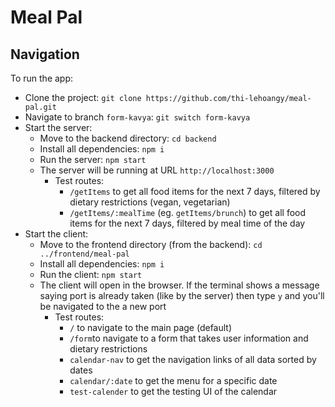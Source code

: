 # Meal Pal

## Navigation
To run the app: 
- Clone the project: `git clone https://github.com/thi-lehoangy/meal-pal.git`
- Navigate to branch `form-kavya`: `git switch form-kavya`
- Start the server:
    - Move to the backend directory: `cd backend`
    - Install all dependencies: `npm i` 
    - Run the server: `npm start`
    - The server will be running at URL `http://localhost:3000`
        - Test routes: 
            - `/getItems` to get all food items for the next 7 days, filtered by dietary restrictions (vegan, vegetarian)
            - `/getItems/:mealTime` (eg. `getItems/brunch`) to get all food items for the next 7 days, filtered by meal time of the day
- Start the client:
    - Move to the frontend directory (from the backend): `cd ../frontend/meal-pal`
    - Install all dependencies: `npm i`
    - Run the client: `npm start`
    - The client will open in the browser. If the terminal shows a message saying port is already taken (like by the server) then type `y` and you'll be navigated to the a new port
        - Test routes:  
            - `/` to navigate to the main page (default)
            - `/form`to navigate to a form that takes user information and dietary restrictions
            - `calendar-nav` to get the navigation links of all data sorted by dates
            - `calendar/:date` to get the menu for a specific date
            - `test-calender` to get the testing UI of the calendar
